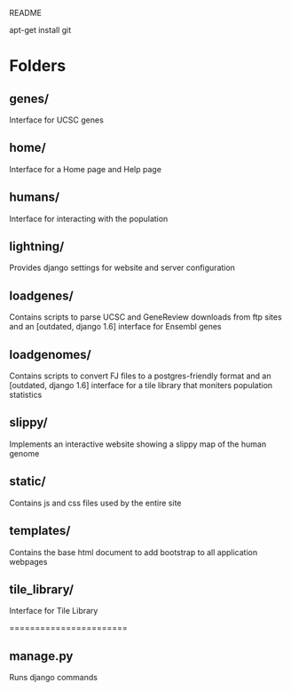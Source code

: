 README

apt-get install git


Folders
=======================

## genes/
   Interface for UCSC genes

## home/
  Interface for a Home page and Help page

## humans/
  Interface for interacting with the population

## lightning/
  Provides django settings for website and server configuration

## loadgenes/
  Contains scripts to parse UCSC and GeneReview downloads from ftp sites and an [outdated, django 1.6] interface for Ensembl genes

## loadgenomes/
  Contains scripts to convert FJ files to a postgres-friendly format and an [outdated, django 1.6] interface for a tile library that moniters population statistics

## slippy/
  Implements an interactive website showing a slippy map of the human genome

## static/
  Contains js and css files used by the entire site

## templates/
  Contains the base html document to add bootstrap to all application webpages

## tile_library/
  Interface for Tile Library

=======================
## manage.py
  Runs django commands
